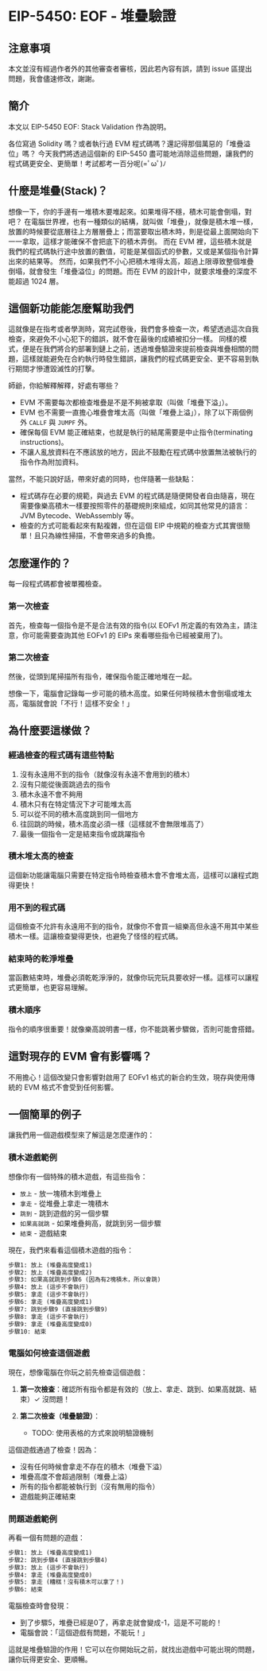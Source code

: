 # EIP-5450: EOF - 堆疊驗證

## 注意事項

本文並沒有經過作者外的其他審查者審核，因此若內容有誤，請到 issue 區提出問題，我會儘速修改，謝謝。

## 簡介

本文以 EIP-5450 EOF: Stack Validation 作為說明。

各位寫過 Solidity 嗎？或者執行過 EVM 程式碼嗎？還記得那個萬惡的「堆疊溢位」嗎？
今天我們將透過這個新的 EIP-5450 盡可能地消除這些問題，讓我們的程式碼更安全、更簡單！考試都考一百分呢(=ﾟωﾟ)ﾉ

## 什麼是堆疊(Stack)？

想像一下，你的手邊有一堆積木要堆起來。如果堆得不穩，積木可能會倒塌，對吧？
在電腦世界裡，也有一種類似的結構，就叫做「堆疊」，就像是積木堆一樣，放置的時候要從底層往上方層層疊上；而當要取出積木時，則是從最上面開始向下一一拿取，這樣才能確保不會把底下的積木弄倒。
而在 EVM 裡，這些積木就是我們的程式碼執行途中放置的數值，可能是某個函式的參數，又或是某個指令計算出來的結果等。
然而，如果我們不小心把積木堆得太高，超過上限導致整個堆疊倒塌，就會發生「堆疊溢位」的問題。而在 EVM 的設計中，就要求堆疊的深度不能超過 1024 層。

## 這個新功能能怎麼幫助我們

這就像是在指考或者學測時，寫完試卷後，我們會多檢查一次，希望透過這次自我檢查，來避免不小心犯下的錯誤，就不會在最後的成績被扣分一樣。
同樣的模式，便是在我們將合約部署到鏈上之前，透過堆疊驗證來提前檢查與堆疊相關的問題，這樣就能避免在合約執行時發生錯誤，讓我們的程式碼更安全、更不容易到執行期間才慘遭毀滅性的打擊。

師爺，你給解釋解釋，好處有哪些？

- EVM 不需要每次都檢查堆疊是不是不夠被拿取（叫做「堆疊下溢」）。
- EVM 也不需要一直擔心堆疊會堆太高（叫做「堆疊上溢」），除了以下兩個例外 `CALLF` 與 `JUMPF` 外。
- 確保每個 EVM 能正確結束，也就是執行的結尾需要是中止指令(terminating instructions)。
- 不讓人亂放資料在不應該放的地方，因此不鼓勵在程式碼中放置無法被執行的指令作為附加資料。

當然，不能只說好話，帶來好處的同時，也伴隨著一些缺點：

- 程式碼存在必要的規範，與過去 EVM 的程式碼是隨便開發者自由隨喜，現在需要像樂高積木一樣要按照零件的基礎規則來組成，如同其他常見的語言：JVM Bytecode、WebAssembly 等。
- 檢查的方式可能看起來有點複雜，但在這個 EIP 中規範的檢查方式其實很簡單！且只為線性掃描，不會帶來過多的負擔。

## 怎麼運作的？

每一段程式碼都會被單獨檢查。

### 第一次檢查

首先，檢查每一個指令是不是合法有效的指令(以 EOFv1 所定義的有效為主，請注意，你可能需要查詢其他 EOFv1 的 EIPs 來看哪些指令已經被棄用了)。

### 第二次檢查

然後，從頭到尾掃描所有指令，確保指令能正確地堆在一起。

想像一下，電腦會記錄每一步可能的積木高度。如果任何時候積木會倒塌或堆太高，電腦就會說「不行！這樣不安全！」

## 為什麼要這樣做？

### 經過檢查的程式碼有這些特點

1. 沒有永遠用不到的指令（就像沒有永遠不會用到的積木）
2. 沒有只能從後面跳過去的指令
3. 積木永遠不會不夠用
4. 積木只有在特定情況下才可能堆太高
5. 可以從不同的積木高度跳到同一個地方
6. 往回跳的時候，積木高度必須一樣（這樣就不會無限堆高了）
7. 最後一個指令一定是結束指令或跳躍指令

### 積木堆太高的檢查

這個新功能讓電腦只需要在特定指令時檢查積木會不會堆太高，這樣可以讓程式跑得更快！

### 用不到的程式碼

這個檢查不允許有永遠用不到的指令，就像你不會買一組樂高但永遠不用其中某些積木一樣。這讓檢查變得更快，也避免了怪怪的程式碼。

### 結束時的乾淨堆疊

當函數結束時，堆疊必須乾乾淨淨的，就像你玩完玩具要收好一樣。這樣可以讓程式更簡單，也更容易理解。

### 積木順序

指令的順序很重要！就像樂高說明書一樣，你不能跳著步驟做，否則可能會搭錯。

## 這對現存的 EVM 會有影響嗎？

不用擔心！這個改變只會影響對啟用了 EOFv1 格式的新合約生效，現存與使用傳統的 EVM 格式不會受到任何影響。

## 一個簡單的例子

讓我們用一個遊戲模型來了解這是怎麼運作的：

### 積木遊戲範例

想像你有一個特殊的積木遊戲，有這些指令：

- `放上` - 放一塊積木到堆疊上
- `拿走` - 從堆疊上拿走一塊積木
- `跳到` - 跳到遊戲的另一個步驟
- `如果高就跳` - 如果堆疊夠高，就跳到另一個步驟
- `結束` - 遊戲結束

現在，我們來看看這個積木遊戲的指令：

```txt
步驟1: 放上 (堆疊高度變成1)
步驟2: 放上 (堆疊高度變成2)
步驟3: 如果高就跳到步驟6 (因為有2塊積木，所以會跳)
步驟4: 放上 (這步不會執行)
步驟5: 拿走 (這步不會執行)
步驟6: 拿走 (堆疊高度變成1)
步驟7: 跳到步驟9 (直接跳到步驟9)
步驟8: 拿走 (這步不會執行)
步驟9: 拿走 (堆疊高度變成0)
步驟10: 結束
```

### 電腦如何檢查這個遊戲

現在，想像電腦在你玩之前先檢查這個遊戲：

1. **第一次檢查**：確認所有指令都是有效的（放上、拿走、跳到、如果高就跳、結束）✓ 沒問題！

2. **第二次檢查（堆疊驗證）**：
   - TODO: 使用表格的方式來說明驗證機制

這個遊戲通過了檢查！因為：

- 沒有任何時候會拿走不存在的積木（堆疊下溢）
- 堆疊高度不會超過限制（堆疊上溢）
- 所有的指令都能被執行到（沒有無用的指令）
- 遊戲能夠正確結束

### 問題遊戲範例

再看一個有問題的遊戲：

```txt
步驟1: 放上 (堆疊高度變成1)
步驟2: 跳到步驟4 (直接跳到步驟4)
步驟3: 放上 (這步不會執行)
步驟4: 拿走 (堆疊高度變成0)
步驟5: 拿走 (糟糕！沒有積木可以拿了！)
步驟6: 結束
```

電腦檢查時會發現：

- 到了步驟5，堆疊已經是0了，再拿走就會變成-1，這是不可能的！
- 電腦會說：「這個遊戲有問題，不能玩！」

這就是堆疊驗證的作用！它可以在你開始玩之前，就找出遊戲中可能出現的問題，讓你玩得更安全、更順暢。

